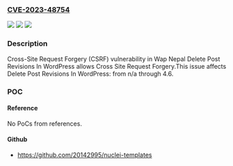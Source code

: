 ### [CVE-2023-48754](https://cve.mitre.org/cgi-bin/cvename.cgi?name=CVE-2023-48754)
![](https://img.shields.io/static/v1?label=Product&message=Delete%20Post%20Revisions%20In%20WordPress&color=blue)
![](https://img.shields.io/static/v1?label=Version&message=n%2Fa%3C%3D%204.6%20&color=brighgreen)
![](https://img.shields.io/static/v1?label=Vulnerability&message=CWE-352%20Cross-Site%20Request%20Forgery%20(CSRF)&color=brighgreen)

### Description

Cross-Site Request Forgery (CSRF) vulnerability in Wap Nepal Delete Post Revisions In WordPress allows Cross Site Request Forgery.This issue affects Delete Post Revisions In WordPress: from n/a through 4.6.

### POC

#### Reference
No PoCs from references.

#### Github
- https://github.com/20142995/nuclei-templates

